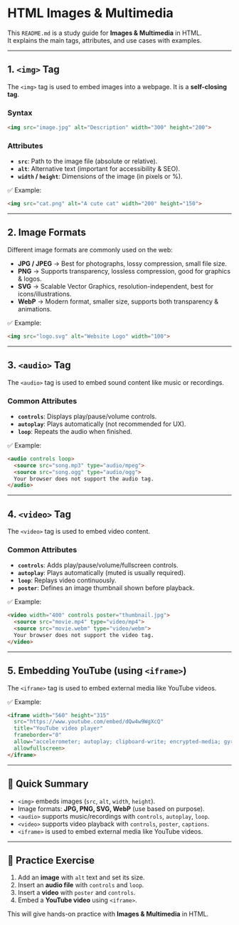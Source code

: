 # HTML Images & Multimedia

This `README.md` is a study guide for **Images & Multimedia** in HTML.  
It explains the main tags, attributes, and use cases with examples.

---

## 1. `<img>` Tag

The `<img>` tag is used to embed images into a webpage. It is a **self-closing tag**.

### Syntax
```html
<img src="image.jpg" alt="Description" width="300" height="200">
```

### Attributes
- **`src`**: Path to the image file (absolute or relative).  
- **`alt`**: Alternative text (important for accessibility & SEO).  
- **`width` / `height`**: Dimensions of the image (in pixels or %).  

✅ Example:
```html
<img src="cat.png" alt="A cute cat" width="200" height="150">
```

---

## 2. Image Formats

Different image formats are commonly used on the web:

- **JPG / JPEG** → Best for photographs, lossy compression, small file size.  
- **PNG** → Supports transparency, lossless compression, good for graphics & logos.  
- **SVG** → Scalable Vector Graphics, resolution-independent, best for icons/illustrations.  
- **WebP** → Modern format, smaller size, supports both transparency & animations.  

✅ Example:
```html
<img src="logo.svg" alt="Website Logo" width="100">
```

---

## 3. `<audio>` Tag

The `<audio>` tag is used to embed sound content like music or recordings.

### Common Attributes
- **`controls`**: Displays play/pause/volume controls.  
- **`autoplay`**: Plays automatically (not recommended for UX).  
- **`loop`**: Repeats the audio when finished.  

✅ Example:
```html
<audio controls loop>
  <source src="song.mp3" type="audio/mpeg">
  <source src="song.ogg" type="audio/ogg">
  Your browser does not support the audio tag.
</audio>
```

---

## 4. `<video>` Tag

The `<video>` tag is used to embed video content.

### Common Attributes
- **`controls`**: Adds play/pause/volume/fullscreen controls.  
- **`autoplay`**: Plays automatically (muted is usually required).  
- **`loop`**: Replays video continuously.  
- **`poster`**: Defines an image thumbnail shown before playback.  

✅ Example:
```html
<video width="400" controls poster="thumbnail.jpg">
  <source src="movie.mp4" type="video/mp4">
  <source src="movie.webm" type="video/webm">
  Your browser does not support the video tag.
</video>
```

---

## 5. Embedding YouTube (using `<iframe>`)

The `<iframe>` tag is used to embed external media like YouTube videos.

✅ Example:
```html
<iframe width="560" height="315" 
  src="https://www.youtube.com/embed/dQw4w9WgXcQ" 
  title="YouTube video player" 
  frameborder="0" 
  allow="accelerometer; autoplay; clipboard-write; encrypted-media; gyroscope; picture-in-picture" 
  allowfullscreen>
</iframe>
```

---

## 📌 Quick Summary

- `<img>` embeds images (`src`, `alt`, `width`, `height`).  
- Image formats: **JPG, PNG, SVG, WebP** (use based on purpose).  
- `<audio>` supports music/recordings with `controls`, `autoplay`, `loop`.  
- `<video>` supports video playback with `controls`, `poster`, `captions`.  
- `<iframe>` is used to embed external media like YouTube videos.  

---

## 📝 Practice Exercise

1. Add an **image** with `alt` text and set its size.  
2. Insert an **audio file** with `controls` and `loop`.  
3. Insert a **video** with `poster` and `controls`.  
4. Embed a **YouTube video** using `<iframe>`.  

This will give hands-on practice with **Images & Multimedia** in HTML.
